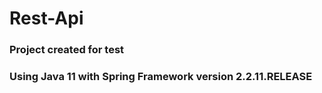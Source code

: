 # Rest-Api
### Project created for test
### Using Java 11 with Spring Framework version 2.2.11.RELEASE
